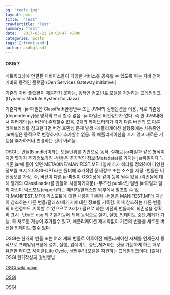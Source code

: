 ```yaml
---
bg: "tools.jpg"
layout: post
title:  "Test"
crawlertitle: "Test"
summary: "Test"
date:   2017-05-21 20:09:47 +0700
categories: posts
tags: ['front-end']
author: asdhgfasd1
---
```



#### OSGi ?

네트워크상에 연결된 디바이스들이 다양한 서비스를 공유할 수 있도록 하는 자바 언어 기바의 동적인 플랫폼 (Oen Services Gateway initiative )

기존의 자바 플랫폼이 제공하지 못하는, 동적인 컴포넌트 모델을 지원하는 프레임워크
(Dynamic Module System for Java)

기존자바
-jar파일은 ClassPath환경변수 또는 JVM의 실행옵션을 이용, 서로 의존성(dependency)을 명확히 표시 할수 없음
-jar파일은 버전정보가 없다. 즉 한 JVM내에서 여러개의 jar 버전이 존재할수 없음. 2개의 라이브러리가 각기 다른 버전의 또 다른 라이브러리를 참고한다면 버전 호환성 문제 발생
-애플리케이션 실행중에는 사용중인 jar파일은 동적으로 변경하거나 추가할수 없음. 즉 애플리케이션을 끄지 않고 새로운 기능을 추가하거나 변경하는 것이 어려움.


OSGI는 번들(Bundle)이라는 모듈단위를 기반으로 동작. 실제로 jar파일과 같은 형식이지만 몇가지 추가정보가짐
-번들은 추가적인 정보(Metadata)를 가지는 jar파일이다
 1.기존 jar에 들어 있던 META0INF/MANIFEST.MF파일에 추가 헤더를 정의하여 다양한 정보를 표시
 2.OSGI-OPT라는 폴더에 추가적인 문서정보 또는 소스를 저장
-번들은 버전정보를 가짐. 즉, 버젼이 다른 jar파일이 OSGI상에 같이 등록 될수 있음.(각번들에 대해 별개의 ClassLoader를 만들어 사용하기때문)
-무조건 public인 일반 jar파일과 달리 자신이 익스포트(export)하는 패키지/클래스만 외부에서 참조할 수 있다.MANIFEST.MF에 익스포트에 대한 내용이 기록됨
-번들은 MANIFEST.MF에 자신이 참조하는 다른 번들/클래스/패키지에 대한 정보를 기록함. 이때 참조하는 다른 번들의 버전정보도 기록할 수 있으므로 자기가 필요로 하는 버전의 번들과의 의존성을 정확히 표시
-번들은 osgi의 기본기능에 의해 동적으로 설치, 실행, 업데이트,중단,제거가 가능, 즉 새로운 기능이 추가될수 있고, 애플리케이션 재시작없이 기존의 번들을 새로운 버전을 업데이트 할수 있다.

OSGI는 한개의 번들 또는 여러 개의 번들로 이루어진 애플리케이션 자체를 언제든지 동적으로 프레임워크상에 설치, 실행, 업데이트, 중단,제거하는 것을 가능하게 하는 매우 유연한 라이프 사이클(Life Cycle, 생명주기)모델을 지원하는 프레임워크이다.
[출처] OSGI 란?|작성자 원빈행님

[OSGi wiki page](https://ko.wikipedia.org/wiki/OSGi)

[OSGi ](http://xguru.net/443)

[OSGi ](http://ubiweb.tistory.com/8)
